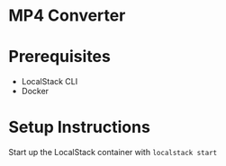# MP4 Converter

# Prerequisites 
* LocalStack CLI
* Docker 

# Setup Instructions

Start up the LocalStack container with `localstack start`